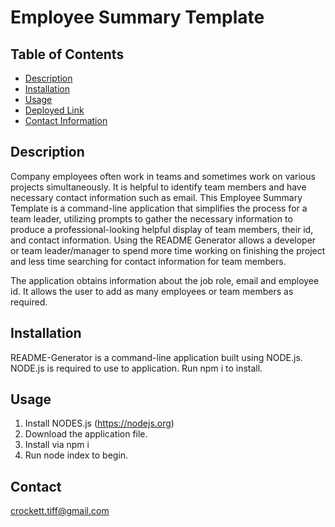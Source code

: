 # Employee Summary Template

## Table of Contents
* [Description](#description)
* [Installation](#installation)
* [Usage](#usage)
* [Deployed Link](#deployed-link)
* [Contact Information](#contact)


## Description

Company employees often work in teams and sometimes work on various projects simultaneously. It is helpful to identify team members and have necessary contact information such as email. This Employee Summary Template is a command-line application that simplifies the process for a team leader, utilizing prompts to gather the necessary information to produce a professional-looking helpful display of team members, their id, and contact information. Using the README Generator allows a developer or team leader/manager to spend more time working on finishing the project and less time searching for contact information for team members. 

The application obtains information about the job role, email and employee id. It allows the user to add as many employees or team members as required. 


## Installation

README-Generator is a command-line application built using NODE.js.  NODE.js is required to use to application. Run npm i to install.

## Usage

1. Install NODES.js (https://nodejs.org)
2. Download the application file.
3. Install via npm i 
4. Run node index to begin. 

## Contact 

crockett.tiff@gmail.com

